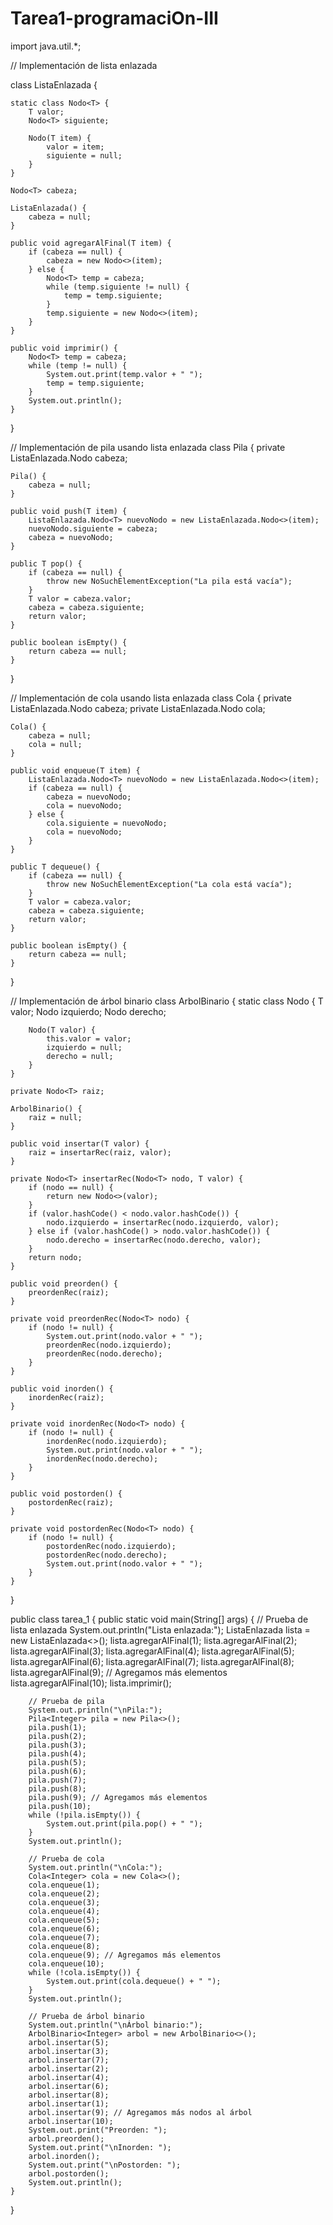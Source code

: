 # Tarea1-programaciOn-III


import java.util.*;

// Implementación de lista enlazada

class ListaEnlazada<T> {

    static class Nodo<T> {
        T valor;
        Nodo<T> siguiente;

        Nodo(T item) {
            valor = item;
            siguiente = null;
        }
    }

    Nodo<T> cabeza;

    ListaEnlazada() {
        cabeza = null;
    }

    public void agregarAlFinal(T item) {
        if (cabeza == null) {
            cabeza = new Nodo<>(item);
        } else {
            Nodo<T> temp = cabeza;
            while (temp.siguiente != null) {
                temp = temp.siguiente;
            }
            temp.siguiente = new Nodo<>(item);
        }
    }

    public void imprimir() {
        Nodo<T> temp = cabeza;
        while (temp != null) {
            System.out.print(temp.valor + " ");
            temp = temp.siguiente;
        }
        System.out.println();
    }
}

// Implementación de pila usando lista enlazada
class Pila<T> {
    private ListaEnlazada.Nodo<T> cabeza;

    Pila() {
        cabeza = null;
    }

    public void push(T item) {
        ListaEnlazada.Nodo<T> nuevoNodo = new ListaEnlazada.Nodo<>(item);
        nuevoNodo.siguiente = cabeza;
        cabeza = nuevoNodo;
    }

    public T pop() {
        if (cabeza == null) {
            throw new NoSuchElementException("La pila está vacía");
        }
        T valor = cabeza.valor;
        cabeza = cabeza.siguiente;
        return valor;
    }

    public boolean isEmpty() {
        return cabeza == null;
    }
}

// Implementación de cola usando lista enlazada
class Cola<T> {
    private ListaEnlazada.Nodo<T> cabeza;
    private ListaEnlazada.Nodo<T> cola;

    Cola() {
        cabeza = null;
        cola = null;
    }

    public void enqueue(T item) {
        ListaEnlazada.Nodo<T> nuevoNodo = new ListaEnlazada.Nodo<>(item);
        if (cabeza == null) {
            cabeza = nuevoNodo;
            cola = nuevoNodo;
        } else {
            cola.siguiente = nuevoNodo;
            cola = nuevoNodo;
        }
    }

    public T dequeue() {
        if (cabeza == null) {
            throw new NoSuchElementException("La cola está vacía");
        }
        T valor = cabeza.valor;
        cabeza = cabeza.siguiente;
        return valor;
    }

    public boolean isEmpty() {
        return cabeza == null;
    }
}

// Implementación de árbol binario
class ArbolBinario<T> {
    static class Nodo<T> {
        T valor;
        Nodo<T> izquierdo;
        Nodo<T> derecho;

        Nodo(T valor) {
            this.valor = valor;
            izquierdo = null;
            derecho = null;
        }
    }

    private Nodo<T> raiz;

    ArbolBinario() {
        raiz = null;
    }

    public void insertar(T valor) {
        raiz = insertarRec(raiz, valor);
    }

    private Nodo<T> insertarRec(Nodo<T> nodo, T valor) {
        if (nodo == null) {
            return new Nodo<>(valor);
        }
        if (valor.hashCode() < nodo.valor.hashCode()) {
            nodo.izquierdo = insertarRec(nodo.izquierdo, valor);
        } else if (valor.hashCode() > nodo.valor.hashCode()) {
            nodo.derecho = insertarRec(nodo.derecho, valor);
        }
        return nodo;
    }

    public void preorden() {
        preordenRec(raiz);
    }

    private void preordenRec(Nodo<T> nodo) {
        if (nodo != null) {
            System.out.print(nodo.valor + " ");
            preordenRec(nodo.izquierdo);
            preordenRec(nodo.derecho);
        }
    }

    public void inorden() {
        inordenRec(raiz);
    }

    private void inordenRec(Nodo<T> nodo) {
        if (nodo != null) {
            inordenRec(nodo.izquierdo);
            System.out.print(nodo.valor + " ");
            inordenRec(nodo.derecho);
        }
    }

    public void postorden() {
        postordenRec(raiz);
    }

    private void postordenRec(Nodo<T> nodo) {
        if (nodo != null) {
            postordenRec(nodo.izquierdo);
            postordenRec(nodo.derecho);
            System.out.print(nodo.valor + " ");
        }
    }
}

public class tarea_1 {
    public static void main(String[] args) {
        // Prueba de lista enlazada
        System.out.println("Lista enlazada:");
        ListaEnlazada<Integer> lista = new ListaEnlazada<>();
        lista.agregarAlFinal(1);
        lista.agregarAlFinal(2);
        lista.agregarAlFinal(3);
        lista.agregarAlFinal(4);
        lista.agregarAlFinal(5);
        lista.agregarAlFinal(6);
        lista.agregarAlFinal(7);
        lista.agregarAlFinal(8);
        lista.agregarAlFinal(9); // Agregamos más elementos
        lista.agregarAlFinal(10);
        lista.imprimir();

        // Prueba de pila
        System.out.println("\nPila:");
        Pila<Integer> pila = new Pila<>();
        pila.push(1);
        pila.push(2);
        pila.push(3);
        pila.push(4);
        pila.push(5);
        pila.push(6);
        pila.push(7);
        pila.push(8);
        pila.push(9); // Agregamos más elementos
        pila.push(10);
        while (!pila.isEmpty()) {
            System.out.print(pila.pop() + " ");
        }
        System.out.println();

        // Prueba de cola
        System.out.println("\nCola:");
        Cola<Integer> cola = new Cola<>();
        cola.enqueue(1);
        cola.enqueue(2);
        cola.enqueue(3);
        cola.enqueue(4);
        cola.enqueue(5);
        cola.enqueue(6);
        cola.enqueue(7);
        cola.enqueue(8);
        cola.enqueue(9); // Agregamos más elementos
        cola.enqueue(10);
        while (!cola.isEmpty()) {
            System.out.print(cola.dequeue() + " ");
        }
        System.out.println();

        // Prueba de árbol binario
        System.out.println("\nÁrbol binario:");
        ArbolBinario<Integer> arbol = new ArbolBinario<>();
        arbol.insertar(5);
        arbol.insertar(3);
        arbol.insertar(7);
        arbol.insertar(2);
        arbol.insertar(4);
        arbol.insertar(6);
        arbol.insertar(8);
        arbol.insertar(1);
        arbol.insertar(9); // Agregamos más nodos al árbol
        arbol.insertar(10);
        System.out.print("Preorden: ");
        arbol.preorden();
        System.out.print("\nInorden: ");
        arbol.inorden();
        System.out.print("\nPostorden: ");
        arbol.postorden();
        System.out.println();
    }
}
